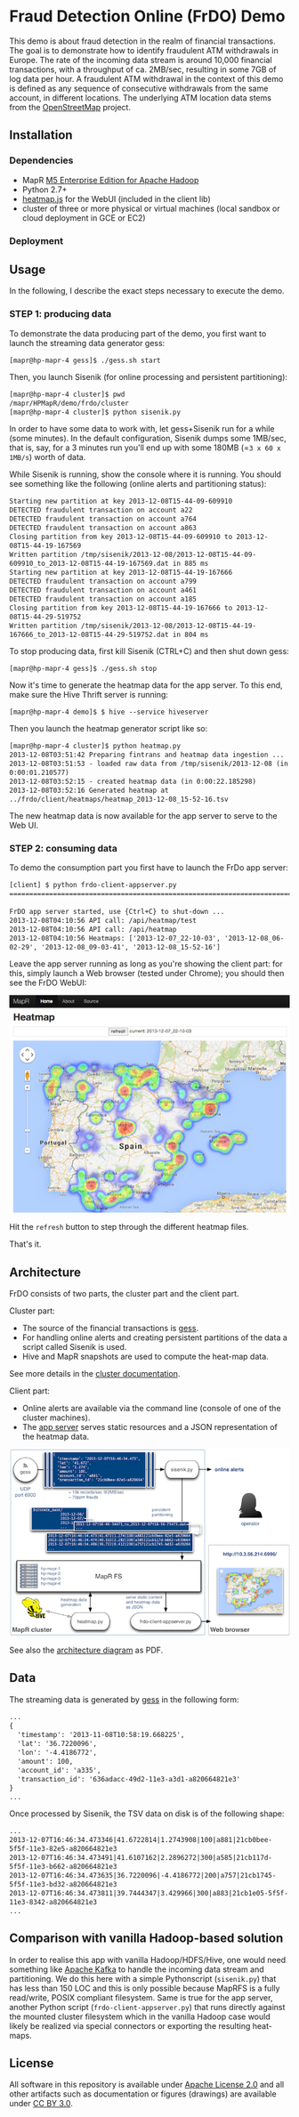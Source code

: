 # Fraud Detection Online (FrDO) Demo

This demo is about fraud detection in the realm of financial transactions.
The goal is to demonstrate how to identify fraudulent ATM withdrawals in Europe.
The rate of the incoming data stream is around 10,000 financial transactions, 
with a throughput of ca. 2MB/sec, resulting in some 7GB of log data per hour.
A fraudulent ATM withdrawal in the context of this demo is defined as any
sequence of consecutive withdrawals from the same account, in different locations.
The underlying ATM location data stems from the [OpenStreetMap](http://openstreetmap.org) project.

## Installation

### Dependencies

* MapR [M5 Enterprise Edition for Apache Hadoop](http://www.mapr.com/products/mapr-editions/m5-edition)
* Python 2.7+
* [heatmap.js](http://www.patrick-wied.at/static/heatmapjs/) for the WebUI (included in the client lib)
* cluster of three or more physical or virtual machines (local sandbox or cloud deployment in GCE or EC2)

### Deployment

## Usage

In the following, I describe the exact steps necessary to execute the demo.

### STEP 1: producing data

To demonstrate the data producing part of the demo, you first want to launch
the streaming data generator gess:

    [mapr@hp-mapr-4 gess]$ ./gess.sh start

Then, you launch Sisenik (for online processing and persistent partitioning):

    [mapr@hp-mapr-4 cluster]$ pwd
    /mapr/HPMapR/demo/frdo/cluster
    [mapr@hp-mapr-4 cluster]$ python sisenik.py

In order to have some data to work with, let gess+Sisenik run for a while 
(some minutes). In the default configuration, Sisenik dumps some 1MB/sec, that
is, say, for a 3 minutes run you'll end up with some 180MB (=`3 x 60 x 1MB/s`) 
worth of data.

While Sisenik is running, show the console where it is running. You should see
something like the following (online alerts and partitioning status):

    Starting new partition at key 2013-12-08T15-44-09-609910
    DETECTED fraudulent transaction on account a22
    DETECTED fraudulent transaction on account a764
    DETECTED fraudulent transaction on account a863
    Closing partition from key 2013-12-08T15-44-09-609910 to 2013-12-08T15-44-19-167569
    Written partition /tmp/sisenik/2013-12-08/2013-12-08T15-44-09-609910_to_2013-12-08T15-44-19-167569.dat in 885 ms
    Starting new partition at key 2013-12-08T15-44-19-167666
    DETECTED fraudulent transaction on account a799
    DETECTED fraudulent transaction on account a461
    DETECTED fraudulent transaction on account a185
    Closing partition from key 2013-12-08T15-44-19-167666 to 2013-12-08T15-44-29-519752
    Written partition /tmp/sisenik/2013-12-08/2013-12-08T15-44-19-167666_to_2013-12-08T15-44-29-519752.dat in 804 ms

To stop producing data, first kill Sisenik (CTRL+C) and then shut down gess:

    [mapr@hp-mapr-4 gess]$ ./gess.sh stop

Now it's time to generate the heatmap data for the app server. To this end,
make sure the Hive Thrift server is running:

    [mapr@hp-mapr-4 demo]$ $ hive --service hiveserver

Then you launch the heatmap generator script like so:

    [mapr@hp-mapr-4 cluster]$ python heatmap.py
    2013-12-08T03:51:42 Preparing fintrans and heatmap data ingestion ...
    2013-12-08T03:51:53 - loaded raw data from /tmp/sisenik/2013-12-08 (in 0:00:01.210577)
    2013-12-08T03:52:15 - created heatmap data (in 0:00:22.185298)
    2013-12-08T03:52:16 Generated heatmap at ../frdo/client/heatmaps/heatmap_2013-12-08_15-52-16.tsv

The new heatmap data is now available for the app server to serve to the Web UI.

### STEP 2: consuming data

To demo the consumption part you first have to launch the FrDo app server:

    [client] $ python frdo-client-appserver.py
    ================================================================================

    FrDO app server started, use {Ctrl+C} to shut-down ...
    2013-12-08T04:10:56 API call: /api/heatmap/test
    2013-12-08T04:10:56 API call: /api/heatmap
    2013-12-08T04:10:56 Heatmaps: ['2013-12-07_22-10-03', '2013-12-08_06-02-29', '2013-12-08_09-03-41', '2013-12-08_15-52-16']


Leave the app server running as long as you're showing the client part: for this,
simply launch a Web browser (tested under Chrome); you should then see the FrDO WebUI:

![FrDO WebUI screen shot](doc/frdo-webui-screenshot.png?raw=true)

Hit the `refresh` button to step through the different heatmap files.

That's it. 

## Architecture

FrDO consists of two parts, the cluster part and the client part.

Cluster part:

* The source of the financial transactions is [gess](https://github.com/mhausenblas/gess).
* For handling online alerts and creating persistent partitions of the data a script called Sisenik is used.
* Hive and MapR snapshots are used to compute the heat-map data.

See more details in the [cluster documentation](cluster/README.md).

Client part:

* Online alerts are available via the command line (console of one of the cluster machines).
* The [app server](frdo/client/frdo-client-appserver.py) serves static resources and a JSON representation of the heatmap data.


![FrDO architecture](doc/frdo-architecture.png?raw=true)

See also the [architecture diagram](doc/frdo-architecture.pdf) as PDF.

## Data

The streaming data is generated by [gess](https://github.com/mhausenblas/gess) in
the following form:

    ...
    {
      'timestamp': '2013-11-08T10:58:19.668225', 
      'lat': '36.7220096',
      'lon': '-4.4186772',
      'amount': 100, 
      'account_id': 'a335', 
      'transaction_id': '636adacc-49d2-11e3-a3d1-a820664821e3'
    }
    ...

Once processed by Sisenik, the TSV data on disk is of the following shape:

    ...
    2013-12-07T16:46:34.473346|41.6722814|1.2743908|100|a881|21cb0bee-5f5f-11e3-82e5-a820664821e3
    2013-12-07T16:46:34.473491|41.6107162|2.2896272|300|a585|21cb117d-5f5f-11e3-b662-a820664821e3
    2013-12-07T16:46:34.473635|36.7220096|-4.4186772|200|a757|21cb1745-5f5f-11e3-bd32-a820664821e3
    2013-12-07T16:46:34.473811|39.7444347|3.429966|300|a883|21cb1e05-5f5f-11e3-8342-a820664821e3 
    ...


## Comparison with vanilla Hadoop-based solution

In order to realise this app with vanilla Hadoop/HDFS/Hive, one would need
something like [Apache Kafka](http://kafka.apache.org/) to handle the incoming data
stream and partitioning. We do this here with a simple Pythonscript (`sisenik.py`)
that has less than 150 LOC and this is only possible because MapRFS is a fully read/write,
POSIX compliant filesystem. Same is true for the app server, another Python script (`frdo-client-appserver.py`)
that runs directly against the mounted cluster filesystem which in the vanilla Hadoop
case would likely be realized via special connectors or exporting the resulting heat-maps.


## License

All software in this repository is available under [Apache License 2.0](http://www.apache.org/licenses/LICENSE-2.0.html)
and all other artifacts such as documentation or figures (drawings) are
available under [CC BY 3.0](http://creativecommons.org/licenses/by/3.0/).